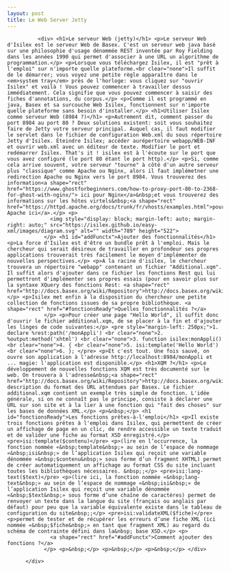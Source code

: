 ```yaml
---
layout: post
title: Le Web Server Jetty
---
```

<div class="texteLong" lang="fr">
            
              <div> <h1>Le serveur Web (jetty)</h1> <p>Le serveur Web d'Isilex est le serveur Web de Basex. C'est un serveur web java basé sur une philosophie d'usage dénommée REST inventée par Roy Fielding dans les années 1990 qui permet d'associer à une URL un algorithme de programmation.</p> <p>Lorsque vous téléchargez Isilex, il est "prêt à l'emploi" sur n'importe quelle plateforme.<br clear="none">Il suffit de le démarrer; vous voyez une petite règle apparaître dans le <em>system tray</em> près de l'horloge: vous cliquez sur "ouvrir Isilex" et voilà ! Vous pouvez commencer à travailler dessus immédiatement. Cela signifie que vous pouvez commencer à saisir des fiches d'annotations, du corpus.</p> <p>Comme il est programmé en java, Basex et sa surcouche Web Isilex, fonctionnent sur n'importe quelle plateforme sans besoin d'installer.</p> <h1>Utiliser Isilex comme serveur Web (8984 ?)</h1> <p>Autrement dit, comment passer du port 8984 au port 80 ? Deux solutions existent: soit vous souhaitez faire de Jetty votre serveur principal. Auquel cas, il faut modifier le servlet dans le fichier de configuration Web.xml du sous répertoire Jetty d'Isilex. Éteindre Isilex; accéder aurépertoire webapp/WEB-INF et ouvrir web.xml avec un éditeur de texte. Modifier le port et redémarrer Isilex. That's it ! isilex est à l'écoute sur le port que vous avez configuré (le port 80 étant le port http).</p> <p>Si, comme cela arrive souvent, votre serveur "tourne" à côté d'un autre serveur plus "classique" comme Apache ou Nginx, alors il faut implémetner une redirection Apache ou Nginx vers le port 8984. Vous trouverez des information<a shape="rect" href="https://www.ghostforbeginners.com/how-to-proxy-port-80-to-2368-for-ghost-with-nginx/"> ici pour Nginx</a>&nbsp;et vous trouverez des informations sur les hôtes virtels&nbsp;<a shape="rect" href="https://httpd.apache.org/docs/trunk/fr/vhosts/examples.html">pour Apache ici</a>.</p> <p>
                  <img style="display: block; margin-left: auto; margin-right: auto;" src="https://isilex.github.io/easy-xml/images/diagram.svg" alt="" width="789" height="522">
                </p> <h1 id="addFunctx">Ajouter des fonctionnalités</h1> <p>La force d'Isilex est d'être un bundle prêt à l'emploi. Mais le chercheur qui serait désireux de travailler en profondeur ses propres applications trouverait très facilement le moyen d'implémenter de nouvelles perspectives.</p> <p>A la racine d'isilex, le chercheur trouvera un répertoire "webapp" contenant un fichier "Additional.xqm". Il suffit alors d'ajouter dans ce fichier les fonctions Rest qui lui permettront d'implémenter ses propres essais (pour en savoir plus sur la syntaxe XQuery des fonctions Rest: <a shape="rect" href="http://docs.basex.org/wiki/Repository">http://docs.basex.org/wiki/Repository</a>).</p> <p>Isilex met enfin à la disposition du chercheur une petite collection de fonctions issues de sa propre bibliothèque. <a shape="rect" href="#fonctionsReady">Quelles fonctionnalités ?</a>
                </p> <p>Pour créer une page "Hello World", il suffit donc d'ouvrir le fichier additional.xqm, de se placer à la fin et d'ajouter les linges de code suivantes:</p> <pre style="margin-left: 250px;">1. declare %rest:path('/monAppli') <br clear="none">2. %output:method('xhtml') <br clear="none">3. function isilex:monAppli()<br clear="none">4. { <br clear="none">5. isi:template('Hello World') <br clear="none">6. }; </pre> <p>Et c'est tout. Une fois sauvé, on ouvre son application à l'adresse http://localhost:8984/monAppli et ... magie: l'application est disponible.</p> <h1>XQM ?</h1> <p>Le développement de nouvelles fonctions XQM est très documenté sur le web. On trouvera à l'adresse&nbsp;<a shape="rect" href="http://docs.basex.org/wiki/Repository">http://docs.basex.org/wiki/Repository</a>&nbsp;la description du format des URL attendues par Basex. Le fichier additional.xqm contient un exemple très simple de fonction. L'idée générale, si on ne connaît pas le principe, consiste à déclarer une URL sur son site et à la lier à une fonction qui "fait des choses" sur les bases de données XML.</p> <p>&nbsp;</p> <h1 id="fonctionsReady">Les fonctions prêtes-à-l'emploi</h1> <p>Il existe trois fonctions prêtes à l'emploi dans Isilex, qui permettent de créer un affichage de page en un clic, de rendre accessible un texte traduit et de valider une fiche au format XSD enregistré.</p> <pre>isi:template($contenu)</pre> <p>(lire en l’occurrence, la fonction nommée «&nbsp;template&nbsp;» au sein de l’espace de nommage «&nbsp;isi&nbsp;» de l’application Isilex qui reçoit une variable dénommée «&nbsp;$contenu&nbsp;» sous forme d’un fragment XHTML) permet de créer automatiquement un affichage au format CSS du site incluant toutes les bibliothèques nécessaires. &nbsp;;</p> <pre>isi:lang-text($text)</pre> <p>(lire ici, la fonction nommée «&nbsp;lang-text&nbsp;» au sein de l’espace de nommage «&nbsp;isi&nbsp;» de l’application Isilex qui reçoit une variable dénommée «&nbsp;$text&nbsp;» sous forme d’une chaîne de caractères) permet de renvoyer un texte dans la langue du site (français ou anglais par défaut) pour peu que la variable équivalente existe dans le tableau de configuration du site&nbsp;;</p> <pre>isi:validateXML($fiche)</pre> <p>permet de tester et de récupérer les erreurs d’une fiche XML (ici nommée «&nbsp;$fiche&nbsp;» en tant que fragment XML) au regard du schéma de contrainte défini dans la&nbsp; base XSD.</p> <p>
                  <a shape="rect" href="#addFunctx">Comment ajouter des fonctions ?</a>
                </p> <p>&nbsp;</p> <p>&nbsp;</p> <p>&nbsp;</p> </div>
            
          </div>